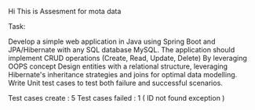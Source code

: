 Hi This is Assesment for mota data 

Task: 

Develop a simple web application in Java using Spring Boot and JPA/Hibernate with any SQL database MySQL.
The application should implement CRUD operations (Create, Read, Update, Delete) By leveraging OOPS concept
Design entities with a relational structure, leveraging Hibernate's inheritance strategies and joins for optimal data modelling.
Write Unit test cases to test both failure and successful scenarios.

Test cases create : 5
Test cases failed : 1 ( ID not found exception )


